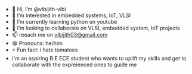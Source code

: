 - 👋 Hi, I’m @vibijith-vibi
- 👀 I’m interested in embedded systems, IoT, VLSI
- 🌱 I’m currently learning python on youtube
- 💞️ I’m looking to collaborate on VLSI, embedded system, IoT projects
- 📫 reeach me on vibijith03@gmail.com
- 😄 Pronouns: he/him
- ⚡ Fun fact: i hate tomatoes
- i'm an aspiring B.E ECE student who wants to uplift my skills and get to collaborate with the expreienced ones to guide me

<!---
vibijith-vibi/vibijith-vibi is a ✨ special ✨ repository because its `README.md` (this file) appears on your GitHub profile.
You can click the Preview link to take a look at your changes.
--->
